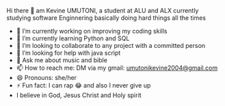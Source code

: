 Hi there 👋
am Kevine UMUTONI, a student at ALU and ALX 
currently studying software Enginnering basically doing hard things all the times


- 🔭 I’m currently working on improving my coding skills 
- 🌱 I’m currently learning Python and SQL
- 👯 I’m looking to collaborate to any project with a committed person 
- 🤔 I’m looking for help with java script 
- 💬 Ask me about music and bible
- 📫 How to reach me: DM via my gmail: umutonikevine2004@gmail.com 
- 😄 Pronouns: she/her
- ⚡ Fun fact: I can rap 😂 and also I never give up
- I believe in God, Jesus Christ and  Holy spirit 

